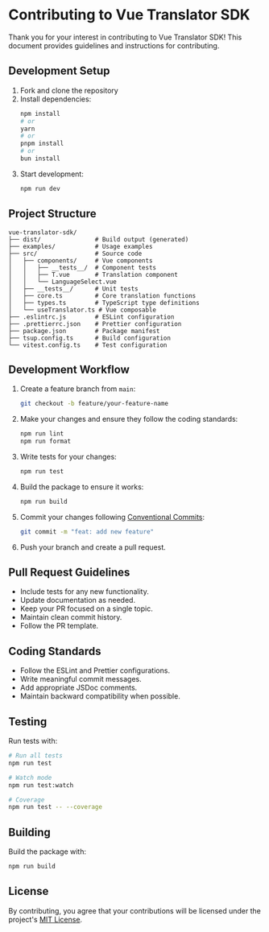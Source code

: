 # Contributing to Vue Translator SDK

Thank you for your interest in contributing to Vue Translator SDK! This document provides guidelines and instructions for contributing.

## Development Setup

1. Fork and clone the repository
2. Install dependencies:
   ```bash
   npm install
   # or
   yarn
   # or
   pnpm install
   # or
   bun install
   ```
3. Start development:
   ```bash
   npm run dev
   ```

## Project Structure

```
vue-translator-sdk/
├── dist/               # Build output (generated)
├── examples/           # Usage examples
├── src/                # Source code
│   ├── components/     # Vue components
│   │   ├── __tests__/  # Component tests
│   │   ├── T.vue       # Translation component
│   │   └── LanguageSelect.vue
│   ├── __tests__/      # Unit tests
│   ├── core.ts         # Core translation functions
│   ├── types.ts        # TypeScript type definitions
│   └── useTranslator.ts # Vue composable
├── .eslintrc.js        # ESLint configuration
├── .prettierrc.json    # Prettier configuration
├── package.json        # Package manifest
├── tsup.config.ts      # Build configuration
└── vitest.config.ts    # Test configuration
```

## Development Workflow

1. Create a feature branch from `main`:

   ```bash
   git checkout -b feature/your-feature-name
   ```

2. Make your changes and ensure they follow the coding standards:

   ```bash
   npm run lint
   npm run format
   ```

3. Write tests for your changes:

   ```bash
   npm run test
   ```

4. Build the package to ensure it works:

   ```bash
   npm run build
   ```

5. Commit your changes following [Conventional Commits](https://www.conventionalcommits.org/):

   ```bash
   git commit -m "feat: add new feature"
   ```

6. Push your branch and create a pull request.

## Pull Request Guidelines

- Include tests for any new functionality.
- Update documentation as needed.
- Keep your PR focused on a single topic.
- Maintain clean commit history.
- Follow the PR template.

## Coding Standards

- Follow the ESLint and Prettier configurations.
- Write meaningful commit messages.
- Add appropriate JSDoc comments.
- Maintain backward compatibility when possible.

## Testing

Run tests with:

```bash
# Run all tests
npm run test

# Watch mode
npm run test:watch

# Coverage
npm run test -- --coverage
```

## Building

Build the package with:

```bash
npm run build
```

## License

By contributing, you agree that your contributions will be licensed under the project's [MIT License](LICENSE).
